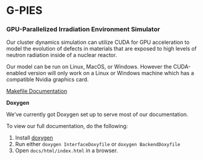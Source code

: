 # G-PIES

### GPU-Parallelized Irradiation Environment Simulator

Our cluster dynamics simulation can utilize CUDA for GPU acceleration to
model the evolution of defects in materials that are exposed to high 
levels of neutron radiation inside of a nuclear reactor.  

Our model can be run on Linux, MacOS, or Windows. However the CUDA-enabled
version will only work on a Linux or Windows machine which has a compatible 
Nvidia graphics card.  

[Makefile Documentation](./docs/makefile.md)  

**Doxygen**  

We've currently got Doxygen set up to serve most of our documentation.  

To view our full documentation, do the following:  
  1. Install [doxygen](https://www.doxygen.nl/download.html)  
  2. Run either `doxygen InterfaceDoxyfile` or `doxygen BackendDoxyfile`  
  3. Open `docs/html/index.html` in a browser.